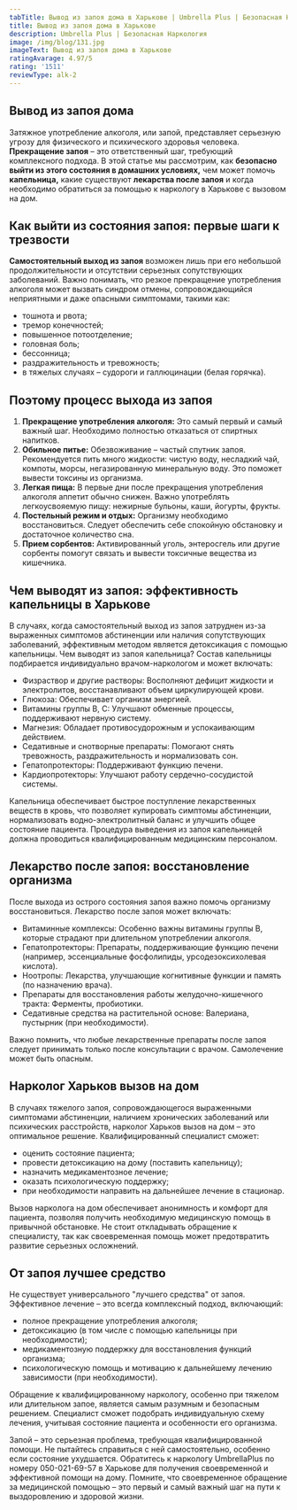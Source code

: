 ```yaml
---
tabTitle: Вывод из запоя дома в Харькове | Umbrella Plus | Безопасная Наркология
title: Вывод из запоя дома в Харькове
description: Umbrella Plus | Безопасная Наркология
image: /img/blog/131.jpg
imageText: Вывод из запоя дома в Харькове
ratingAvarage: 4.97/5
rating: '1511'
reviewType: alk-2
---
```


## Вывод из запоя дома

Затяжное употребление алкоголя, или запой, представляет серьезную угрозу для физического и психического здоровья человека. **Прекращение запоя** – это ответственный шаг, требующий комплексного подхода. В этой статье мы рассмотрим, как **безопасно выйти из этого состояния в домашних условиях,** чем может помочь **капельница,** какие существуют **лекарства после запоя** и когда необходимо обратиться за помощью к наркологу в Харькове с вызовом на дом.

## Как выйти из состояния запоя: первые шаги к трезвости

**Самостоятельный выход из запоя** возможен лишь при его небольшой продолжительности и отсутствии серьезных сопутствующих заболеваний. Важно понимать, что резкое прекращение употребления алкоголя может вызвать синдром отмены, сопровождающийся неприятными и даже опасными симптомами, такими как:

* тошнота и рвота;
* тремор конечностей;
* повышенное потоотделение;
* головная боль;
* бессонница;
* раздражительность и тревожность;
* в тяжелых случаях – судороги и галлюцинации (белая горячка).

## Поэтому процесс выхода из запоя

1. **Прекращение употребления алкоголя:** Это самый первый и самый важный шаг. Необходимо полностью отказаться от спиртных напитков.
2. **Обильное питье:** Обезвоживание – частый спутник запоя. Рекомендуется пить много жидкости: чистую воду, несладкий чай, компоты, морсы, негазированную минеральную воду. Это поможет вывести токсины из организма.
3. **Легкая пища:** В первые дни после прекращения употребления алкоголя аппетит обычно снижен. Важно употреблять легкоусвояемую пищу: нежирные бульоны, каши, йогурты, фрукты.
4. **Постельный режим и отдых:** Организму необходимо восстановиться. Следует обеспечить себе спокойную обстановку и достаточное количество сна.
5. **Прием сорбентов:** Активированный уголь, энтеросгель или другие сорбенты помогут связать и вывести токсичные вещества из кишечника.

## Чем выводят из запоя: эффективность капельницы в Харькове

В случаях, когда самостоятельный выход из запоя затруднен из-за выраженных симптомов абстиненции или наличия сопутствующих заболеваний, эффективным методом является детоксикация с помощью капельницы. Чем выводят из запоя капельница? Состав капельницы подбирается индивидуально врачом-наркологом и может включать:

* Физраствор и другие растворы: Восполняют дефицит жидкости и электролитов, восстанавливают объем циркулирующей крови.
* Глюкоза: Обеспечивает организм энергией.
* Витамины группы B, C: Улучшают обменные процессы, поддерживают нервную систему.
* Магнезия: Обладает противосудорожным и успокаивающим действием.
* Седативные и снотворные препараты: Помогают снять тревожность, раздражительность и нормализовать сон.
* Гепатопротекторы: Поддерживают функцию печени.
* Кардиопротекторы: Улучшают работу сердечно-сосудистой системы.

Капельница обеспечивает быстрое поступление лекарственных веществ в кровь, что позволяет купировать симптомы абстиненции, нормализовать водно-электролитный баланс и улучшить общее состояние пациента. Процедура выведения из запоя капельницей должна проводиться квалифицированным медицинским персоналом.

## Лекарство после запоя: восстановление организма

После выхода из острого состояния запоя важно помочь организму восстановиться. Лекарство после запоя может включать:

* Витаминные комплексы: Особенно важны витамины группы B, которые страдают при длительном употреблении алкоголя.
* Гепатопротекторы: Препараты, поддерживающие функцию печени (например, эссенциальные фосфолипиды, урсодезоксихолевая кислота).
* Ноотропы: Лекарства, улучшающие когнитивные функции и память (по назначению врача).
* Препараты для восстановления работы желудочно-кишечного тракта: Ферменты, пробиотики.
* Седативные средства на растительной основе: Валериана, пустырник (при необходимости).

Важно помнить, что любые лекарственные препараты после запоя следует принимать только после консультации с врачом. Самолечение может быть опасным.

## Нарколог Харьков вызов на дом

В случаях тяжелого запоя, сопровождающегося выраженными симптомами абстиненции, наличием хронических заболеваний или психических расстройств, нарколог Харьков вызов на дом – это оптимальное решение. Квалифицированный специалист сможет:

* оценить состояние пациента;
* провести детоксикацию на дому (поставить капельницу);
* назначить медикаментозное лечение;
* оказать психологическую поддержку;
* при необходимости направить на дальнейшее лечение в стационар.

Вызов нарколога на дом обеспечивает анонимность и комфорт для пациента, позволяя получить необходимую медицинскую помощь в привычной обстановке. Не стоит откладывать обращение к специалисту, так как своевременная помощь может предотвратить развитие серьезных осложнений.

## От запоя лучшее средство

Не существует универсального "лучшего средства" от запоя. Эффективное лечение – это всегда комплексный подход, включающий:

* полное прекращение употребления алкоголя;
* детоксикацию (в том числе с помощью капельницы при необходимости);
* медикаментозную поддержку для восстановления функций организма;
* психологическую помощь и мотивацию к дальнейшему лечению зависимости (при необходимости).

Обращение к квалифицированному наркологу, особенно при тяжелом или длительном запое, является самым разумным и безопасным решением. Специалист сможет подобрать индивидуальную схему лечения, учитывая состояние пациента и особенности его организма.

Запой – это серьезная проблема, требующая квалифицированной помощи. Не пытайтесь справиться с ней самостоятельно, особенно если состояние ухудшается. Обратитесь к наркологу UmbrellaPlus по номеру 050-021-69-57 в Харькове для получения своевременной и эффективной помощи на дому. Помните, что своевременное обращение за медицинской помощью – это первый и самый важный шаг на пути к выздоровлению и здоровой жизни.
